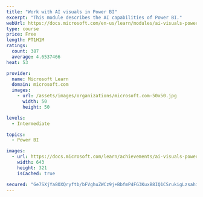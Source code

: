 ```yaml
---
title: "Work with AI visuals in Power BI"
excerpt: "This module describes the AI capabilities of Power BI."
webUrl: https://docs.microsoft.com/en-us/learn/modules/ai-visuals-power-bi/
type: course
price: Free
length: PT1H1M
ratings:
  count: 387
  average: 4.6537466
heat: 53

provider:
  name: Microsoft Learn
  domain: microsoft.com
  images:
    - url: /assets/images/organizations/microsoft.com-50x50.jpg
      width: 50
      height: 50

levels:
  - Intermediate

topics:
  - Power BI

images:
  - url: https://docs.microsoft.com/learn/achievements/ai-visuals-power-bi-social.png
    width: 643
    height: 321
    isCached: true

secured: "Ge7SXjYa8OXQryftb/bFVghuZWCz9j+BbfmP4FG3KuxB8IQ1CSrukigLzsahixgxVxb/CZMkkDmquRWPRNhF2fQHsJnI9bkLAYKr5WZ8fP19JPuwdZhixG5OtCSAbYF+Or4DZcl182NmdmIDa7WUxBvkmYbtjxO1moAcANO+DVY35R1+BYRvNtp3tK0ER0qpaqWp9hmsgCD8hxYsYpuhGXfdyjaRWqFAFZxlQ9VuYdbIC98P6ENMPBvCVKoDJ7H2k/tc3GJa4eJmuauAWchyb9euDv6XnS6zXi+xxk84SgftVjMk4JTfdXjxC4nXmKcxPGBkvG9Q1PhuD7vcAubBHNftJ9RhAKcGNdl92RUIC630tvwTN0xuXeHoSnXyMP5pJUHp9SS7hCQDRwDmeuyoOELfNijlcKf62/FYMWGp4i4=;ya6LUbgwkmEAVG7VeB/Xew=="
---
```


